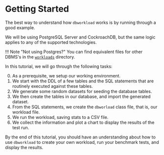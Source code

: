 # Getting Started

The best way to understand how `dbworkload` works is by running through a good example.

We will be using PostgreSQL Server and CockroachDB, but the same logic applies to any of the
supported technologies.

!!! Note "Not using Postgres?"
    You can find equivalent files for other DBMS's in the
    <a href="https://github.com/dbworkload/dbworkload/tree/main/workloads" target="_blank">`workloads`</a> directory.

In this tutorial, we will go through the following tasks:

0. As a prerequisite, we setup our working environment.
1. We start with the DDL of a few tables and the SQL statements that are routinely executed against these tables.
2. We generate some random datasets for seeding the database tables.
3. We then create the tables in our database, and import the generated dataset.
4. From the SQL statements, we create the `dbworload` class file, that is, our workload file.
5. We run the workload, saving stats to a CSV file.
6. We collect the information and plot a chart to display the results of the test run.

By the end of this tutorial, you should have an understanding about how to use `dbworkload` to create your
own workload, run your benchmark tests, and display the results.

